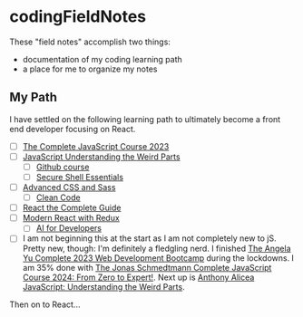 # codingFieldNotes
These "field notes" accomplish two things:
- documentation of my coding learning path
- a place for me to organize my notes

## My Path
I have settled on the following learning path to ultimately become a front end developer focusing on React.

- [ ] [The Complete JavaScript Course 2023](https://www.udemy.com/course-dashboard-redirect/?course_id=851712)
- [ ] [JavaScript Understanding the Weird Parts](https://www.udemy.com/course-dashboard-redirect/?course_id=364426)
	- [ ] [Github course](https://www.udemy.com/course-dashboard-redirect/?course_id=4188320)
	- [ ] [Secure Shell Essentials](https://www.udemy.com/course-dashboard-redirect/?course_id=1735124)
- [ ] [Advanced CSS and Sass](https://www.udemy.com/course-dashboard-redirect/?course_id=1026604)
	- [ ] [Clean Code](https://www.udemy.com/course-dashboard-redirect/?course_id=3611296)
- [ ] [React the Complete Guide](https://www.udemy.com/course-dashboard-redirect/?course_id=1362070)
- [ ] [Modern React with Redux](https://www.udemy.com/course-dashboard-redirect/?course_id=705264)
	- [ ] [AI for Developers](https://www.udemy.com/course-dashboard-redirect/?course_id=6250531)
 - [ ] I am not beginning this at the start as I am not completely new to jS. Pretty new, though: I'm definitely a fledgling nerd. I finished [The Angela Yu Complete 2023 Web Development Bootcamp](https://www.udemy.com/course/the-complete-web-development-bootcamp/) during the lockdowns. I am 35% done with [The Jonas Schmedtmann Complete JavaScript Course 2024: From Zero to Expert!](https://www.udemy.com/course/the-complete-javascript-course/). Next up is [Anthony Alicea JavaScript: Understanding the Weird Parts](https://www.udemy.com/course/understand-javascript/).

Then on to React...
